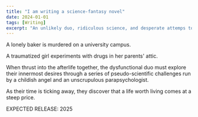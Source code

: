 ```yaml
---
title: "I am writing a science-fantasy novel"
date: 2024-01-01
tags: [Writing]
excerpt: "An unlikely duo, ridiculous science, and desperate attemps to escape the afterlife."
---
```


A lonely baker is murdered on a university campus. 

A traumatized girl experiments with drugs in her parents' attic.

When thrust into the afterlife together, the dysfunctional duo must explore their innermost desires through a series of pseudo-scientific challenges run by a childish angel and an unscrupulous parapsychologist.

As their time is ticking away, they discover that a life worth living comes at a steep price.

EXPECTED RELEASE: 2025

